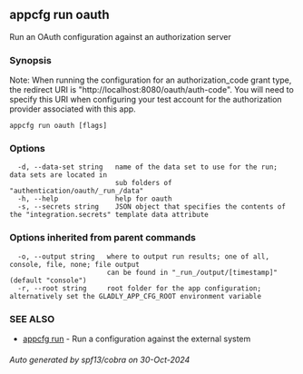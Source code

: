 ## appcfg run oauth

Run an OAuth configuration against an authorization server

### Synopsis


Note: 
When running the configuration for an authorization_code grant type, the redirect URI
is "http://localhost:8080/oauth/auth-code". You will need to specify this URI when
configuring your test account for the authorization provider associated with this app.


```
appcfg run oauth [flags]
```

### Options

```
  -d, --data-set string   name of the data set to use for the run; data sets are located in
                          sub folders of "authentication/oauth/_run_/data"
  -h, --help              help for oauth
  -s, --secrets string    JSON object that specifies the contents of the "integration.secrets" template data attribute
```

### Options inherited from parent commands

```
  -o, --output string   where to output run results; one of all, console, file, none; file output
                        can be found in "_run_/output/[timestamp]" (default "console")
  -r, --root string     root folder for the app configuration; alternatively set the GLADLY_APP_CFG_ROOT environment variable
```

### SEE ALSO

* [appcfg run](appcfg_run.md)	 - Run a configuration against the external system

###### Auto generated by spf13/cobra on 30-Oct-2024
